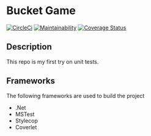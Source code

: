 # Bucket Game

[![CircleCi](https://circleci.com/gh/pieterbrandsen/BucketGame.svg?style=svg)](https://circleci.com/gh/pieterbrandsen/BucketGame)
[![Maintainability](https://api.codeclimate.com/v1/badges/6d8c941b74d7b987395b/maintainability)](https://codeclimate.com/github/pieterbrandsen/BucketGame/maintainability)
[![Coverage Status](https://coveralls.io/repos/github/pieterbrandsen/BucketGame/badge.svg)](https://coveralls.io/github/pieterbrandsen/BucketGame)
## Description

This repo is my first try on unit tests.

## Frameworks

The following frameworks are used to build the project

* .Net
* MSTest
* Stylecop
* Coverlet
